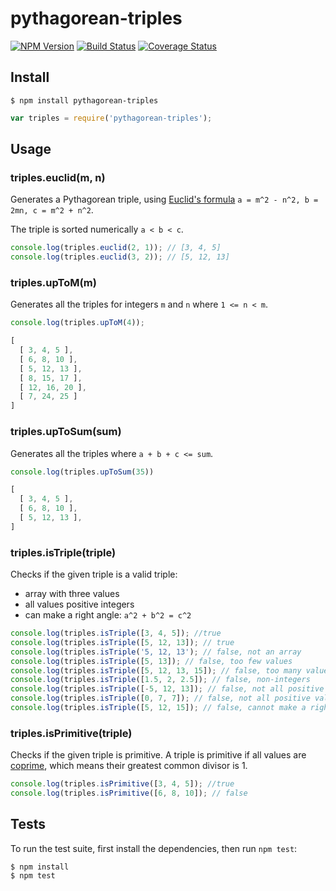# pythagorean-triples

[![NPM Version](https://img.shields.io/npm/v/pythagorean-triples.svg)](https://www.npmjs.com/package/pythagorean-triples)
[![Build Status](https://travis-ci.org/dsernst/pythagorean-triples.svg?branch=master)](https://travis-ci.org/dsernst/pythagorean-triples)
[![Coverage Status](https://coveralls.io/repos/dsernst/pythagorean-triples/badge.svg?branch=master&service=github)](https://coveralls.io/github/dsernst/pythagorean-triples?branch=master)

## Install

```
$ npm install pythagorean-triples
```

```js
var triples = require('pythagorean-triples');
```

## Usage

### triples.euclid(m, n)

Generates a Pythagorean triple, using [Euclid's formula](https://en.wikipedia.org/wiki/Pythagorean_triple#Generating_a_triple) `a = m^2 - n^2, b = 2mn, c = m^2 + n^2`.

The triple is sorted numerically `a < b < c`.

```js
console.log(triples.euclid(2, 1)); // [3, 4, 5]
console.log(triples.euclid(3, 2)); // [5, 12, 13]
```

### triples.upToM(m)

Generates all the triples for integers `m` and `n` where `1 <= n < m`.

```js
console.log(triples.upToM(4));
```

```js
[
  [ 3, 4, 5 ],
  [ 6, 8, 10 ],
  [ 5, 12, 13 ],
  [ 8, 15, 17 ],
  [ 12, 16, 20 ],
  [ 7, 24, 25 ]
]
```

### triples.upToSum(sum)

Generates all the triples where `a + b + c <= sum`.

```js
console.log(triples.upToSum(35))
```

```js
[
  [ 3, 4, 5 ],
  [ 6, 8, 10 ],
  [ 5, 12, 13 ],
]
```

### triples.isTriple(triple)

Checks if the given triple is a valid triple:

- array with three values
- all values positive integers
- can make a right angle: `a^2 + b^2 = c^2`

```js
console.log(triples.isTriple([3, 4, 5]); //true
console.log(triples.isTriple([5, 12, 13]); // true
console.log(triples.isTriple('5, 12, 13'); // false, not an array
console.log(triples.isTriple([5, 13]); // false, too few values
console.log(triples.isTriple([5, 12, 13, 15]); // false, too many values
console.log(triples.isTriple([1.5, 2, 2.5]); // false, non-integers
console.log(triples.isTriple([-5, 12, 13]); // false, not all positive values
console.log(triples.isTriple([0, 7, 7]); // false, not all positive values
console.log(triples.isTriple([5, 12, 15]); // false, cannot make a right angle
```

### triples.isPrimitive(triple)

Checks if the given triple is primitive. A triple is primitive if all values are [coprime](https://en.wikipedia.org/wiki/Coprime_integers), which means their greatest common divisor is 1.

```js
console.log(triples.isPrimitive([3, 4, 5]); //true
console.log(triples.isPrimitive([6, 8, 10]); // false
```

## Tests

To run the test suite, first install the dependencies, then run `npm test`:

```
$ npm install
$ npm test
```
